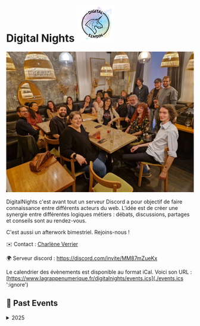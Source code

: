 # Digital Nights ![Logo digitalnight](./Logo_DN.png ':size=100')
![Image d'une soirée Digital night](./DN1.webp)

DigitalNights c'est avant tout un serveur Discord a pour objectif de faire connaissance entre différents acteurs du web. L’idée est de créer une synergie entre différentes logiques métiers : débats, discussions, partages et conseils sont au rendez-vous.

C'est aussi un afterwork bimestriel. Rejoins-nous !

✉️ Contact : [Charlène Verrier](https://www.linkedin.com/in/charleneverrier/)

🌍 Serveur discord : https://discord.com/invite/MM87mZueKx

Le calendrier des évènements est disponible au format iCal.
Voici son URL : [https://www.lagrappenumerique.fr/digitalnights/events.ics](./events.ics ':ignore')

<!-- EVENTS:START -->
## 📆 Past Events

<details>
<summary>2025</summary>

| Date | Event | Location | Link |
|------|--------|----------|------|
| Mardi 23 septembre 2025 à 19:00 | 🦄 DigitalNights Bordeaux Afterwork #20 | Le Rohan au1 Place Pey Berland (étage) | https://www.eventbrite.fr/e/digitalnights-20-afterwork-pour-professionnels-du-digital-a-bordeaux-tickets-1557518703369 |
</details>
<!-- EVENTS:END -->
